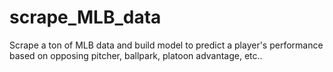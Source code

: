 # scrape_MLB_data
Scrape a ton of MLB data and build model to predict a player's performance based on opposing pitcher, ballpark, platoon advantage, etc.. 
